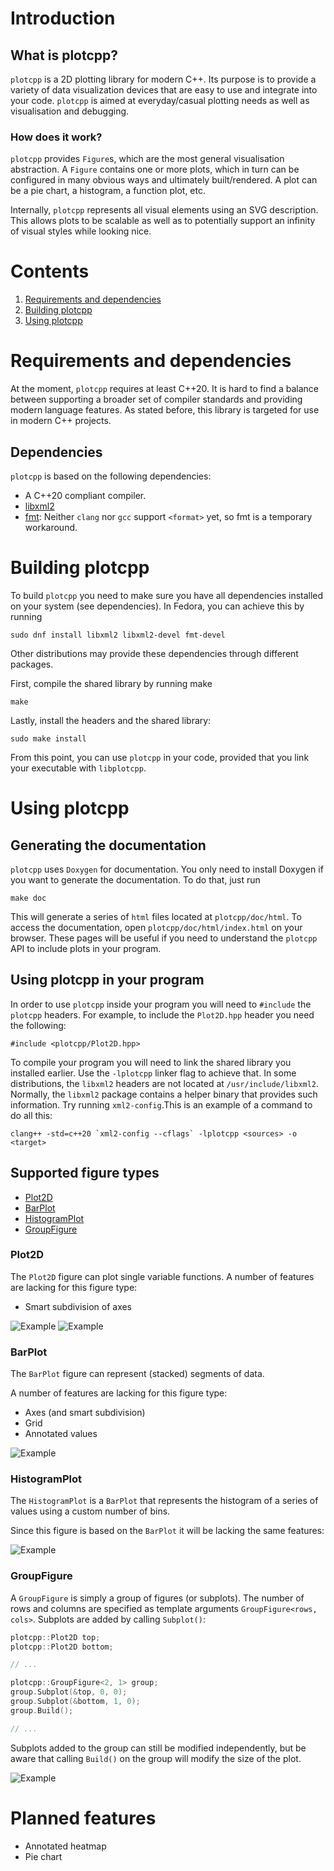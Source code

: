 # Introduction
## What is plotcpp?
`plotcpp` is a 2D plotting library for modern C++. Its purpose is to provide a variety of data
visualization devices that are easy to use and integrate into your code. `plotcpp` is aimed at
everyday/casual plotting needs as well as visualisation and debugging.

### How does it work?
`plotcpp` provides `Figure`s, which are the most general visualisation abstraction. A `Figure`
contains one or more plots, which in turn can be configured in many obvious ways and ultimately
built/rendered. A plot can be a pie chart, a histogram, a function plot, etc.

Internally, `plotcpp` represents all visual elements using an SVG description. This allows plots to
be scalable as well as to potentially support an infinity of visual styles while looking nice.

# Contents
1. [Requirements and dependencies](#requirements-and-dependencies)
2. [Building plotcpp](#building-plotcpp)
3. [Using plotcpp](#using-plotcpp)

# Requirements and dependencies
At the moment, `plotcpp` requires at least C++20. It is hard to find a balance between supporting a
broader set of compiler standards and providing modern language features. As stated before, this
library is targeted for use in modern C++ projects.

## Dependencies
`plotcpp` is based on the following dependencies:
* A C++20 compliant compiler.
* [libxml2](https://github.com/GNOME/libxml2)
* [fmt](https://fmt.dev/latest/index.html): Neither `clang` nor `gcc` support `<format>` yet, so fmt
is a temporary workaround.

# Building plotcpp
To build `plotcpp` you need to make sure you have all dependencies installed on your system (see
dependencies). In Fedora, you can achieve this by running

``sudo dnf install libxml2 libxml2-devel fmt-devel``

Other distributions may provide these dependencies through different packages.

First, compile the shared library by running make

``make``

Lastly, install the headers and the shared library:

``sudo make install``

From this point, you can use `plotcpp` in your code, provided that you link your executable with
`libplotcpp`.

# Using plotcpp
## Generating the documentation
`plotcpp` uses `Doxygen` for documentation. You only need to install Doxygen if you want to generate
the documentation. To do that, just run

``make doc``

This will generate a series of `html` files located at `plotcpp/doc/html`. To access the
documentation, open `plotcpp/doc/html/index.html` on your browser. These pages will be useful if you
need to understand the `plotcpp` API to include plots in your program.

## Using plotcpp in your program
In order to use `plotcpp` inside your program you will need to `#include` the `plotcpp` headers.
For example, to include the `Plot2D.hpp` header you need the following:

``#include <plotcpp/Plot2D.hpp>``

To compile your program you will need to link the shared library you installed earlier. Use the
`-lplotcpp` linker flag to achieve that. In some distributions, the `libxml2` headers are not
located at `/usr/include/libxml2`. Normally, the `libxml2` package contains a helper binary that
provides such information. Try running `xml2-config`.This is an example of a command to do all this:

``clang++ -std=c++20 `xml2-config --cflags` -lplotcpp <sources> -o <target>``

## Supported figure types
* [Plot2D](#plot2d)
* [BarPlot](#barplot)
* [HistogramPlot](#histogramplot)
* [GroupFigure](#groupfigure)

### Plot2D
The `Plot2D` figure can plot single variable functions. A number of features are lacking for this
figure type:
* Smart subdivision of axes

![Example](examples/numeric_plot2d.png)
![Example](examples/categorical_plot2d.png)

### BarPlot
The `BarPlot` figure can represent (stacked) segments of data.

A number of features are lacking for this figure type:
* Axes (and smart subdivision)
* Grid
* Annotated values

![Example](examples/bar_plot.png)

### HistogramPlot
The `HistogramPlot` is a `BarPlot` that represents the histogram of a series of values using a
custom number of bins.

Since this figure is based on the `BarPlot` it will be lacking the same features:

![Example](examples/histogram_plot.png)

### GroupFigure
A `GroupFigure` is simply a group of figures (or subplots). The number of rows and columns are
specified as template arguments `GroupFigure<rows, cols>`. Subplots are added by calling
`Subplot()`:

```C++
plotcpp::Plot2D top;
plotcpp::Plot2D bottom;

// ...

plotcpp::GroupFigure<2, 1> group;
group.Subplot(&top, 0, 0);
group.Subplot(&bottom, 1, 0);
group.Build();

// ...
```

Subplots added to the group can still be modified independently, but be aware that calling `Build()`
on the group will modify the size of the plot.

![Example](examples/group.png)

# Planned features
* Annotated heatmap
* Pie chart
